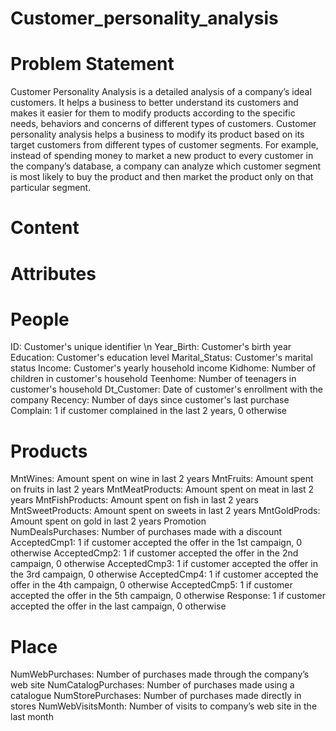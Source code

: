 # Customer_personality_analysis

# Problem Statement  

Customer Personality Analysis is a detailed analysis of a company’s ideal customers. It helps a business to better understand its customers and makes it easier for them to modify products according to the specific needs, behaviors and concerns of different types of customers.  Customer personality analysis helps a business to modify its product based on its target customers from different types of customer segments. For example, instead of spending money to market a new product to every customer in the company’s database, a company can analyze which customer segment is most likely to buy the product and then market the product only on that particular segment.  

# Content 

# Attributes  

# People  
ID: Customer's unique identifier \n
Year_Birth: Customer's birth year 
Education: Customer's education level 
Marital_Status: Customer's marital status 
Income: Customer's yearly household income 
Kidhome: Number of children in customer's household 
Teenhome: Number of teenagers in customer's 
household Dt_Customer: Date of customer's enrollment with the company 
Recency: Number of days since customer's last purchase 
Complain: 1 if customer complained in the last 2 years, 0 otherwise 

# Products  
MntWines: Amount spent on wine in last 2 years 
MntFruits: Amount spent on fruits in last 2 years 
MntMeatProducts: Amount spent on meat in last 2 years 
MntFishProducts: Amount spent on fish in last 2 years 
MntSweetProducts: Amount spent on sweets in last 2 years 
MntGoldProds: Amount spent on gold in last 2 years Promotion  
NumDealsPurchases: Number of purchases made with a discount 
AcceptedCmp1: 1 if customer accepted the offer in the 1st campaign, 0 otherwise 
AcceptedCmp2: 1 if customer accepted the offer in the 2nd campaign, 0 otherwise 
AcceptedCmp3: 1 if customer accepted the offer in the 3rd campaign, 0 otherwise 
AcceptedCmp4: 1 if customer accepted the offer in the 4th campaign, 0 otherwise 
AcceptedCmp5: 1 if customer accepted the offer in the 5th campaign, 0 otherwise 
Response: 1 if customer accepted the offer in the last campaign, 0 otherwise 

# Place  
NumWebPurchases: Number of purchases made through the company’s web site 
NumCatalogPurchases: Number of purchases made using a catalogue 
NumStorePurchases: Number of purchases made directly in stores 
NumWebVisitsMonth: Number of visits to company’s web site in the last month
